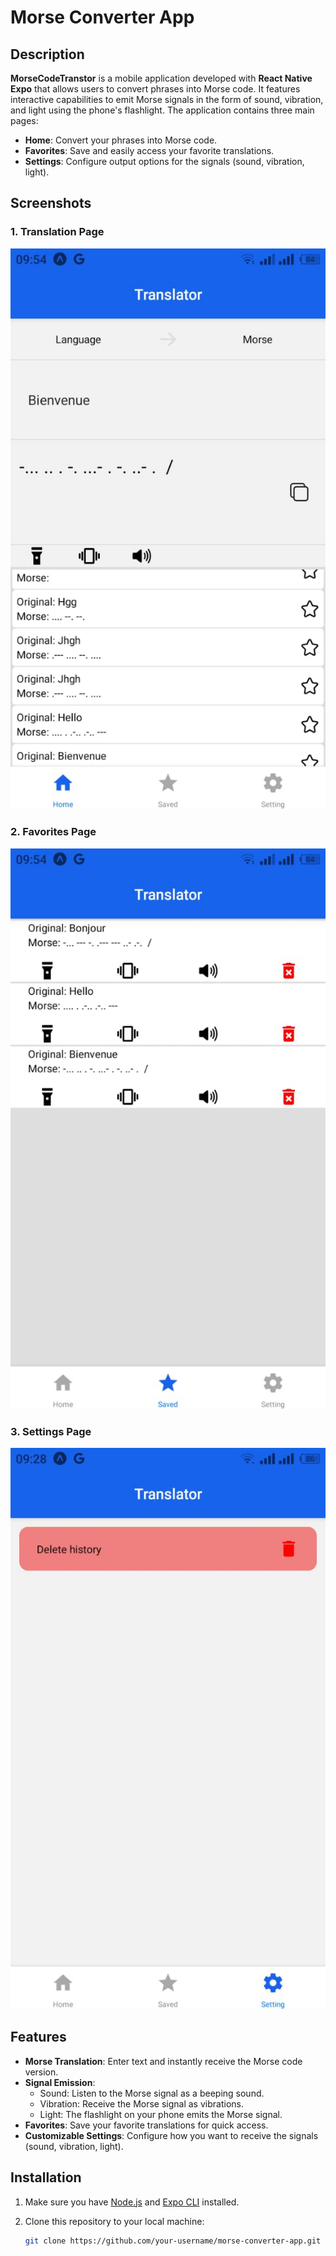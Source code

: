 # Morse Converter App

## Description

**MorseCodeTranstor** is a mobile application developed with **React Native Expo** that allows users to convert phrases into Morse code. It features interactive capabilities to emit Morse signals in the form of sound, vibration, and light using the phone's flashlight. The application contains three main pages:

- **Home**: Convert your phrases into Morse code.
- **Favorites**: Save and easily access your favorite translations.
- **Settings**: Configure output options for the signals (sound, vibration, light).

## Screenshots

### 1. Translation Page
![Home](assets/sceen/Home.jpg)

### 2. Favorites Page
![Favorites](assets/sceen/favorites.jpg)

### 3. Settings Page
![Settings](assets/sceen/setting.jpg)

## Features

- **Morse Translation**: Enter text and instantly receive the Morse code version.
- **Signal Emission**: 
  - Sound: Listen to the Morse signal as a beeping sound.
  - Vibration: Receive the Morse signal as vibrations.
  - Light: The flashlight on your phone emits the Morse signal.
- **Favorites**: Save your favorite translations for quick access.
- **Customizable Settings**: Configure how you want to receive the signals (sound, vibration, light).

## Installation

1. Make sure you have [Node.js](https://nodejs.org/en/) and [Expo CLI](https://docs.expo.dev/get-started/installation/) installed.
2. Clone this repository to your local machine:

   ```bash
   git clone https://github.com/your-username/morse-converter-app.git

